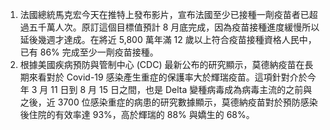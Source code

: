 1. 法國總統馬克宏今天在推特上發布影片，宣布法國至少已接種一劑疫苗者已超過五千萬人次。原訂這個目標值預計 8 月底完成，因為疫苗接種進度緩慢所以延後幾週才達成。在將近 5,800 萬年滿 12 歲以上符合疫苗接種資格人民中，已有 86% 完成至少一劑疫苗接種。
1. 根據美國疾病預防與管制中心 (CDC) 最新公布的研究顯示，莫德納疫苗在長期來看對於 Covid-19 感染產生重症的保護率大於輝瑞疫苗。這項針對介於今年 3 月 11 日到 8 月 15 日之間，也是 Delta 變種病毒成為病毒主流的之前與之後，近 3700 位感染重症的病患的研究數據顯示，莫德納疫苗對於預防感染後住院的有效率達 93%，高於輝瑞的 88% 與嬌生的 68%。
